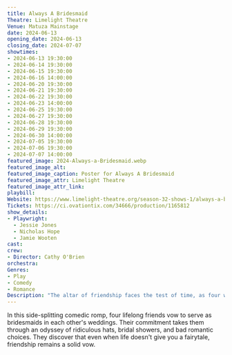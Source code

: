 ```yaml
---
title: Always A Bridesmaid
Theatre: Limelight Theatre
Venue: Matuza Mainstage
date: 2024-06-13
opening_date: 2024-06-13
closing_date: 2024-07-07
showtimes:
- 2024-06-13 19:30:00
- 2024-06-14 19:30:00
- 2024-06-15 19:30:00
- 2024-06-16 14:00:00
- 2024-06-20 19:30:00
- 2024-06-21 19:30:00
- 2024-06-22 19:30:00
- 2024-06-23 14:00:00
- 2024-06-25 19:30:00
- 2024-06-27 19:30:00
- 2024-06-28 19:30:00
- 2024-06-29 19:30:00
- 2024-06-30 14:00:00
- 2024-07-05 19:30:00
- 2024-07-06 19:30:00
- 2024-07-07 14:00:00
featured_image: 2024-Always-a-Bridesmaid.webp
featured_image_alt: 
featured_image_caption: Poster for Always A Bridesmaid
featured_image_attr: Limelight Theatre
featured_image_attr_link: 
playbill:
Website: https://www.limelight-theatre.org/season-32-shows-1/always-a-bridesmaid
Tickets: https://ci.ovationtix.com/34666/production/1165812
show_details: 
- Playwright: 
  - Jessie Jones
  - Nicholas Hope
  - Jamie Wooten
cast:
crew:
- Director: Cathy O'Brien
orchestra:
Genres:
- Play
- Comedy
- Romance
Description: "The altar of friendship faces the test of time, as four women navigate love's unpredictable journey, one wedding at a time."
---
```

In this side-splitting comedic romp, four lifelong friends vow to serve as bridesmaids in each other's weddings. Their commitment takes them through an odyssey of ridiculous hats, bridal showers, and bad romantic choices. They discover that even when life doesn't give you a fairytale, friendship remains a solid vow.
